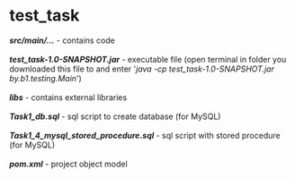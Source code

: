 # test_task

***src/main/...*** - contains code   <br /><br />
***test_task-1.0-SNAPSHOT.jar*** - executable file (open terminal in folder you downloaded this file to and enter '*java -cp test_task-1.0-SNAPSHOT.jar by.b1.testing.Main*') <br /><br />
***libs*** - contains external libraries  <br /><br />
***Task1_db.sql*** - sql script to create database (for MySQL) <br /><br />
***Task1_4_mysql_stored_procedure.sql*** - sql script with stored procedure (for MySQL) <br /><br />
***pom.xml*** - project object model <br /><br />